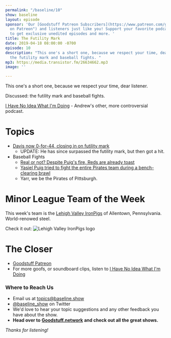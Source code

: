 ```yaml
---
permalink: "/baseline/10"
show: baseline
layout: episode
sponsor: 'Our [Goodstuff Patreon Subscribers](https://www.patreon.com/goodstuff "Goodstuff
  on Patreon") and listeners just like you! Support your favorite podcasts directly
  to get exclusive unedited episodes and more. '
title: The Futility Mark
date: 2019-04-18 08:00:00 -0700
episode: 10
description: "This one's a short one, because we respect your time, dear listener.\n\nDiscussed:
  the futility mark and baseball fights. "
mp3: https://media.transistor.fm/26634662.mp3
image: ''

---
```

This one's a short one, because we respect your time, dear listener.

Discussed: the futility mark and baseball fights.

[I Have No Idea What I'm Doing](https://goodstuff.network/noidea/) - Andrew's other, more controversial podcast.

# Topics
- [Davis now 0-for-44, closing in on futility mark](http://www.espn.com/mlb/story/_/id/26465739/davis-now-0-44-closing-futility-mark)
	- UPDATE: He has since surpassed the futility mark, but then got a hit.
- Baseball Fights
	- [Real or not? Despite Puig's fire, Reds are already toast](http://www.espn.com/mlb/story/_/id/26466044/real-not-puig-fire-reds-already-toast)
	- [Yasiel Puig tried to fight the entire Pirates team during a bench-clearing brawl](https://www.sbnation.com/lookit/2019/4/7/18299424/yasiel-puig-reds-pirates-brawl-video)
    - Yarr, we be the Pirates of Pittsburgh.

# Minor League Team of the Week

This week's team is the [Lehigh Valley IronPigs](https://en.wikipedia.org/wiki/Lehigh_Valley_IronPigs) of Allentown, Pennsylvania. World-renowed steel.

Check it out:
![Lehigh Valley IronPigs logo](https://upload.wikimedia.org/wikipedia/en/3/37/LehighValleyIronPigs.png)

# The Closer

* [Goodstuff Patreon](https://patreon.com/goodstuff)
* For more goofs, or soundboard clips, listen to [I Have No Idea What I'm Doing](https://goodstuff.network/noidea/)

### **Where to Reach Us**

* Email us at [topics@baseline.show](mailto:topics@baseline.show)
* [@baseline_show](https://twitter.com/baseline_show) on Twitter
* We'd love to hear your topic suggestions and any other feedback you have about the show.
* **Head over to** [**Goodstuff.network**](http://goodstuff.network/) **and check out all the great shows.**

_Thanks for listening!_